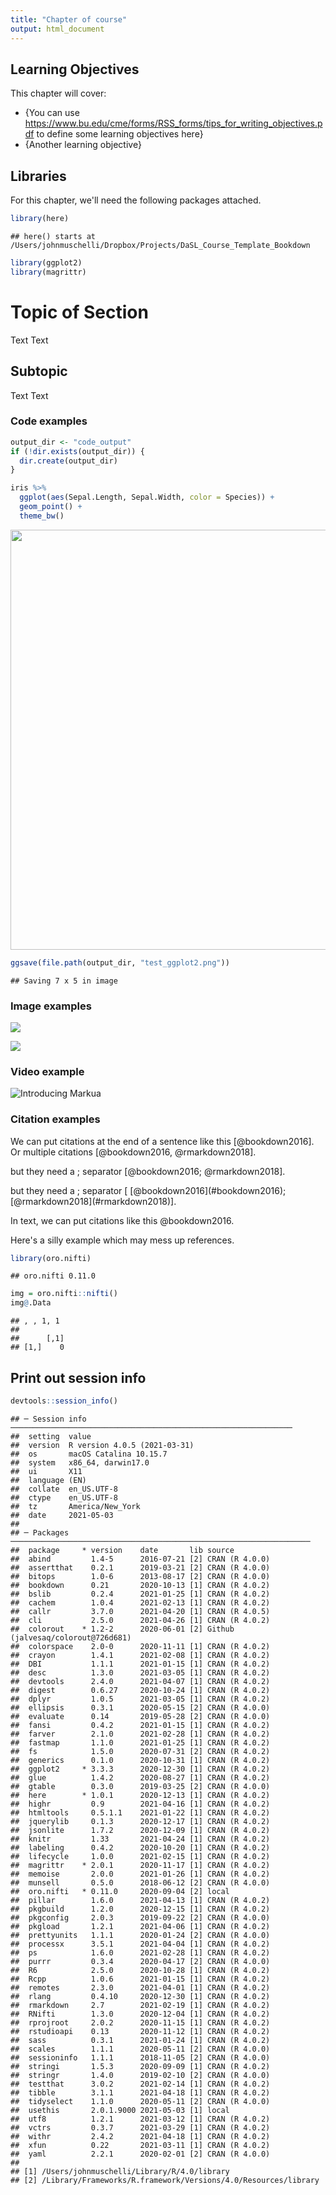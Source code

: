 ```yaml
---
title: "Chapter of course"
output: html_document
---
```


## Learning Objectives

This chapter will cover:  

- {You can use https://www.bu.edu/cme/forms/RSS_forms/tips_for_writing_objectives.pdf to define some learning objectives here}
- {Another learning objective}

## Libraries

For this chapter, we'll need the following packages attached. 


```r
library(here)
```

```
## here() starts at /Users/johnmuschelli/Dropbox/Projects/DaSL_Course_Template_Bookdown
```

```r
library(ggplot2)
library(magrittr)
```

# Topic of Section

Text Text

## Subtopic

Text Text 

### Code examples


```r
output_dir <- "code_output"
if (!dir.exists(output_dir)) {
  dir.create(output_dir)
}
```


```r
iris %>%
  ggplot(aes(Sepal.Length, Sepal.Width, color = Species)) +
  geom_point() +
  theme_bw()
```

<img src="02-chapter_of_course_files/figure-html/unnamed-chunk-3-1.png" width="672" />


```r
ggsave(file.path(output_dir, "test_ggplot2.png"))
```

```
## Saving 7 x 5 in image
```

### Image examples

![](resources/images/itcr_training_network.png)

![](resources/images/tools.png)

### Video example

![Introducing Markua](https://www.youtube.com/watch?t=105&v=VOCYL-FNbr0)

### Citation examples

We can put citations at the end of a sentence like this [@bookdown2016]. 
Or multiple citations [@bookdown2016, @rmarkdown2018]. 

but they need a ; separator [@bookdown2016; @rmarkdown2018]. 

but they need a ; separator [ \[@bookdown2016\](#bookdown2016); \[@rmarkdown2018\](#rmarkdown2018)]. 

In text, we can put citations like this @bookdown2016. 


Here's a silly example which may mess up references.

```r
library(oro.nifti)
```

```
## oro.nifti 0.11.0
```

```r
img = oro.nifti::nifti()
img@.Data
```

```
## , , 1, 1
## 
##      [,1]
## [1,]    0
```

## Print out session info


```r
devtools::session_info()
```

```
## ─ Session info ───────────────────────────────────────────────────────────────
##  setting  value                       
##  version  R version 4.0.5 (2021-03-31)
##  os       macOS Catalina 10.15.7      
##  system   x86_64, darwin17.0          
##  ui       X11                         
##  language (EN)                        
##  collate  en_US.UTF-8                 
##  ctype    en_US.UTF-8                 
##  tz       America/New_York            
##  date     2021-05-03                  
## 
## ─ Packages ───────────────────────────────────────────────────────────────────
##  package     * version    date       lib source                            
##  abind         1.4-5      2016-07-21 [2] CRAN (R 4.0.0)                    
##  assertthat    0.2.1      2019-03-21 [2] CRAN (R 4.0.0)                    
##  bitops        1.0-6      2013-08-17 [2] CRAN (R 4.0.0)                    
##  bookdown      0.21       2020-10-13 [1] CRAN (R 4.0.2)                    
##  bslib         0.2.4      2021-01-25 [1] CRAN (R 4.0.2)                    
##  cachem        1.0.4      2021-02-13 [1] CRAN (R 4.0.2)                    
##  callr         3.7.0      2021-04-20 [1] CRAN (R 4.0.5)                    
##  cli           2.5.0      2021-04-26 [1] CRAN (R 4.0.2)                    
##  colorout    * 1.2-2      2020-06-01 [2] Github (jalvesaq/colorout@726d681)
##  colorspace    2.0-0      2020-11-11 [1] CRAN (R 4.0.2)                    
##  crayon        1.4.1      2021-02-08 [1] CRAN (R 4.0.2)                    
##  DBI           1.1.1      2021-01-15 [1] CRAN (R 4.0.2)                    
##  desc          1.3.0      2021-03-05 [1] CRAN (R 4.0.2)                    
##  devtools      2.4.0      2021-04-07 [1] CRAN (R 4.0.2)                    
##  digest        0.6.27     2020-10-24 [1] CRAN (R 4.0.2)                    
##  dplyr         1.0.5      2021-03-05 [1] CRAN (R 4.0.2)                    
##  ellipsis      0.3.1      2020-05-15 [2] CRAN (R 4.0.0)                    
##  evaluate      0.14       2019-05-28 [2] CRAN (R 4.0.0)                    
##  fansi         0.4.2      2021-01-15 [1] CRAN (R 4.0.2)                    
##  farver        2.1.0      2021-02-28 [1] CRAN (R 4.0.2)                    
##  fastmap       1.1.0      2021-01-25 [1] CRAN (R 4.0.2)                    
##  fs            1.5.0      2020-07-31 [2] CRAN (R 4.0.2)                    
##  generics      0.1.0      2020-10-31 [1] CRAN (R 4.0.2)                    
##  ggplot2     * 3.3.3      2020-12-30 [1] CRAN (R 4.0.2)                    
##  glue          1.4.2      2020-08-27 [1] CRAN (R 4.0.2)                    
##  gtable        0.3.0      2019-03-25 [2] CRAN (R 4.0.0)                    
##  here        * 1.0.1      2020-12-13 [1] CRAN (R 4.0.2)                    
##  highr         0.9        2021-04-16 [1] CRAN (R 4.0.2)                    
##  htmltools     0.5.1.1    2021-01-22 [1] CRAN (R 4.0.2)                    
##  jquerylib     0.1.3      2020-12-17 [1] CRAN (R 4.0.2)                    
##  jsonlite      1.7.2      2020-12-09 [1] CRAN (R 4.0.2)                    
##  knitr         1.33       2021-04-24 [1] CRAN (R 4.0.2)                    
##  labeling      0.4.2      2020-10-20 [1] CRAN (R 4.0.2)                    
##  lifecycle     1.0.0      2021-02-15 [1] CRAN (R 4.0.2)                    
##  magrittr    * 2.0.1      2020-11-17 [1] CRAN (R 4.0.2)                    
##  memoise       2.0.0      2021-01-26 [1] CRAN (R 4.0.2)                    
##  munsell       0.5.0      2018-06-12 [2] CRAN (R 4.0.0)                    
##  oro.nifti   * 0.11.0     2020-09-04 [2] local                             
##  pillar        1.6.0      2021-04-13 [1] CRAN (R 4.0.2)                    
##  pkgbuild      1.2.0      2020-12-15 [1] CRAN (R 4.0.2)                    
##  pkgconfig     2.0.3      2019-09-22 [2] CRAN (R 4.0.0)                    
##  pkgload       1.2.1      2021-04-06 [1] CRAN (R 4.0.2)                    
##  prettyunits   1.1.1      2020-01-24 [2] CRAN (R 4.0.0)                    
##  processx      3.5.1      2021-04-04 [1] CRAN (R 4.0.2)                    
##  ps            1.6.0      2021-02-28 [1] CRAN (R 4.0.2)                    
##  purrr         0.3.4      2020-04-17 [2] CRAN (R 4.0.0)                    
##  R6            2.5.0      2020-10-28 [1] CRAN (R 4.0.2)                    
##  Rcpp          1.0.6      2021-01-15 [1] CRAN (R 4.0.2)                    
##  remotes       2.3.0      2021-04-01 [1] CRAN (R 4.0.2)                    
##  rlang         0.4.10     2020-12-30 [1] CRAN (R 4.0.2)                    
##  rmarkdown     2.7        2021-02-19 [1] CRAN (R 4.0.2)                    
##  RNifti        1.3.0      2020-12-04 [1] CRAN (R 4.0.2)                    
##  rprojroot     2.0.2      2020-11-15 [1] CRAN (R 4.0.2)                    
##  rstudioapi    0.13       2020-11-12 [1] CRAN (R 4.0.2)                    
##  sass          0.3.1      2021-01-24 [1] CRAN (R 4.0.2)                    
##  scales        1.1.1      2020-05-11 [2] CRAN (R 4.0.0)                    
##  sessioninfo   1.1.1      2018-11-05 [2] CRAN (R 4.0.0)                    
##  stringi       1.5.3      2020-09-09 [1] CRAN (R 4.0.2)                    
##  stringr       1.4.0      2019-02-10 [2] CRAN (R 4.0.0)                    
##  testthat      3.0.2      2021-02-14 [1] CRAN (R 4.0.2)                    
##  tibble        3.1.1      2021-04-18 [1] CRAN (R 4.0.2)                    
##  tidyselect    1.1.0      2020-05-11 [2] CRAN (R 4.0.0)                    
##  usethis       2.0.1.9000 2021-05-03 [1] local                             
##  utf8          1.2.1      2021-03-12 [1] CRAN (R 4.0.2)                    
##  vctrs         0.3.7      2021-03-29 [1] CRAN (R 4.0.2)                    
##  withr         2.4.2      2021-04-18 [1] CRAN (R 4.0.2)                    
##  xfun          0.22       2021-03-11 [1] CRAN (R 4.0.2)                    
##  yaml          2.2.1      2020-02-01 [2] CRAN (R 4.0.0)                    
## 
## [1] /Users/johnmuschelli/Library/R/4.0/library
## [2] /Library/Frameworks/R.framework/Versions/4.0/Resources/library
```
